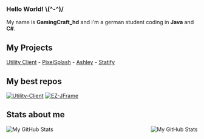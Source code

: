 ### Hello World!  \\(^-^)/
My name is **GamingCraft_hd** and i'm a german student coding in **Java** and **C#**.

## My Projects
[Utility Client](https://uc.gamingcraft.de/) - [PixelSplash](https://www.gamingcraft.de/) - [Ashley](https://www.github.com/AshleyDCBot) - [Statify](https://www.github.com/StatifyBot) <br>

## My best repos
[![Utility-Client](https://github-readme-stats.vercel.app/api/pin/?username=Utility-Client&repo=UtilityClient2&title_color=fff&text_color=fff&icon_color=fff&bg_color=30,ff4343,ff8f43)](https://github.com/Utility-Client/UtilityClient2)
[![EZ-JFrame](https://github-readme-stats.vercel.app/api/pin/?username=GamingCrafthd&repo=EZJFrame&title_color=fff&text_color=fff&icon_color=fff&bg_color=30,ff4343,ff8f43)](https://github.com/GamingCrafthd/EZJFrame)

## Stats about me
<img align="left" alt="My GitHub Stats" src="https://github-readme-stats.vercel.app/api/top-langs/?username=gamingcrafthd&show_icons=true&hide_border=true&title_color=fff&text_color=fff&icon_color=fff&bg_color=30,ff4343,ff8f43" />
    <img align="right" alt="My GitHub Stats" src="https://github-readme-stats.vercel.app/api?username=gamingcrafthd&show_icons=true&hide_border=true&title_color=fff&text_color=fff&icon_color=fff&bg_color=30,ff4343,ff8f43" />
